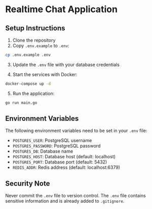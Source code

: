 # Realtime Chat Application

## Setup Instructions

1. Clone the repository
2. Copy `.env.example` to `.env`:
```bash
cp .env.example .env
```

3. Update the `.env` file with your database credentials

4. Start the services with Docker:
```bash
docker-compose up -d
```

5. Run the application:
```bash
go run main.go
```

## Environment Variables

The following environment variables need to be set in your `.env` file:

- `POSTGRES_USER`: PostgreSQL username
- `POSTGRES_PASSWORD`: PostgreSQL password
- `POSTGRES_DB`: Database name
- `POSTGRES_HOST`: Database host (default: localhost)
- `POSTGRES_PORT`: Database port (default: 5432)
- `REDIS_ADDR`: Redis address (default: localhost:6379)

## Security Note

Never commit the `.env` file to version control. The `.env` file contains sensitive information and is already added to `.gitignore`.